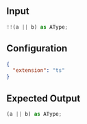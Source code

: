 
## Input
```javascript input
!!(a || b) as AType;
```

## Configuration
```json configuration
{
  "extension": "ts"
}
```

## Expected Output
```javascript expected output
(a || b) as AType;
```
